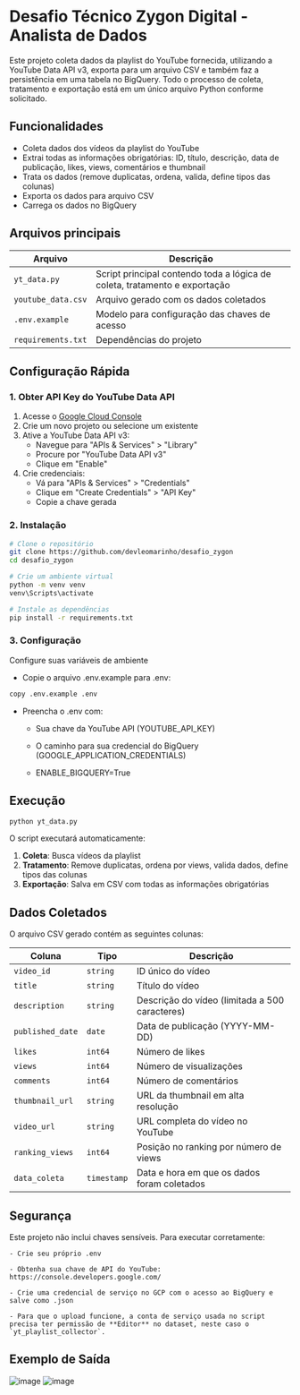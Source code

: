 # Desafio Técnico Zygon Digital - Analista de Dados 

Este projeto coleta dados da playlist do YouTube fornecida, utilizando a YouTube Data API v3, exporta para um arquivo CSV e também faz a persistência em uma tabela no BigQuery. Todo o processo de coleta, tratamento e exportação está em um único arquivo Python conforme solicitado.

## Funcionalidades

- Coleta dados dos vídeos da playlist do YouTube
- Extrai todas as informações obrigatórias: ID, título, descrição, data de publicação, likes, views, comentários e thumbnail
- Trata os dados (remove duplicatas, ordena, valida, define tipos das colunas)
- Exporta os dados para arquivo CSV
- Carrega os dados no BigQuery

## Arquivos principais

| Arquivo | Descrição |
|--------|-----------|
| `yt_data.py` | Script principal contendo toda a lógica de coleta, tratamento e exportação |
| `youtube_data.csv` | Arquivo gerado com os dados coletados |
| `.env.example` | Modelo para configuração das chaves de acesso |
| `requirements.txt` | Dependências do projeto |

## Configuração Rápida

### 1. Obter API Key do YouTube Data API

1. Acesse o [Google Cloud Console](https://console.cloud.google.com/)
2. Crie um novo projeto ou selecione um existente
3. Ative a YouTube Data API v3:
   - Navegue para "APIs & Services" > "Library"
   - Procure por "YouTube Data API v3"
   - Clique em "Enable"
4. Crie credenciais:
   - Vá para "APIs & Services" > "Credentials"
   - Clique em "Create Credentials" > "API Key"
   - Copie a chave gerada

### 2. Instalação

```bash
# Clone o repositório
git clone https://github.com/devleomarinho/desafio_zygon
cd desafio_zygon

# Crie um ambiente virtual
python -m venv venv
venv\Scripts\activate 

# Instale as dependências
pip install -r requirements.txt
```
### 3. Configuração

Configure suas variáveis de ambiente
- Copie o arquivo .env.example para .env:

```bash
copy .env.example .env
```
- Preencha o .env com:

    - Sua chave da YouTube API (YOUTUBE_API_KEY)

    - O caminho para sua credencial do BigQuery (GOOGLE_APPLICATION_CREDENTIALS)

    - ENABLE_BIGQUERY=True 

## Execução

```bash
python yt_data.py
```

O script executará automaticamente:
1. **Coleta**: Busca vídeos da playlist
2. **Tratamento**: Remove duplicatas, ordena por views, valida dados, define tipos das colunas
3. **Exportação**: Salva em CSV com todas as informações obrigatórias

## Dados Coletados

O arquivo CSV gerado contém as seguintes colunas:

| Coluna           | Tipo            | Descrição                                      |
|------------------|------------------|-----------------------------------------------|
| `video_id`       | `string`         | ID único do vídeo                             |
| `title`          | `string`         | Título do vídeo                               |
| `description`    | `string`         | Descrição do vídeo (limitada a 500 caracteres)|
| `published_date` | `date`           | Data de publicação (YYYY-MM-DD)               |
| `likes`          | `int64`          | Número de likes                               |
| `views`          | `int64`          | Número de visualizações                       |
| `comments`       | `int64`          | Número de comentários                         |
| `thumbnail_url`  | `string`         | URL da thumbnail em alta resolução            |
| `video_url`      | `string`         | URL completa do vídeo no YouTube              |
| `ranking_views`  | `int64`          | Posição no ranking por número de views        |
| `data_coleta`    | `timestamp`      | Data e hora em que os dados foram coletados   |


## Segurança

Este projeto não inclui chaves sensíveis. Para executar corretamente:

    - Crie seu próprio .env

    - Obtenha sua chave de API do YouTube: https://console.developers.google.com/

    - Crie uma credencial de serviço no GCP com o acesso ao BigQuery e salve como .json

    - Para que o upload funcione, a conta de serviço usada no script precisa ter permissão de **Editor** no dataset, neste caso o `yt_playlist_collector`.


## Exemplo de Saída

![image](https://github.com/user-attachments/assets/561d197d-0edb-4339-a7f9-6910c4bb88f0)
![image](https://github.com/user-attachments/assets/82246ea6-ec9d-406b-851d-ca4ce31c2c2a)






